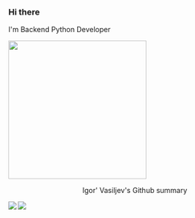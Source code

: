 ### Hi there

<div align="left">
<p align="left">I'm Backend Python Developer</p>
<img src="https://media.giphy.com/media/v1.Y2lkPTc5MGI3NjExZGw1YTlsanBzbHc3NzJlNWx5dXl3d2hsamppaDBpcTI0YmV6eXdobSZlcD12MV9pbnRlcm5hbF9naWZfYnlfaWQmY3Q9Zw/1JBcr13iVzRvO/giphy.gif" width="275"/>
</div>

<p align="center">Igor' Vasiljev's Github summary</p>

<div align="center">
    <img align="left" src="https://github-readme-stats.vercel.app/api?locale=en&username=va1ngvarr&theme=radical&show_icons=true&include_all_commits=true">
    <img align="left" src="https://github-readme-stats.vercel.app/api/top-langs?locale=en&username=va1ngvarr&theme=radical">
</div>


